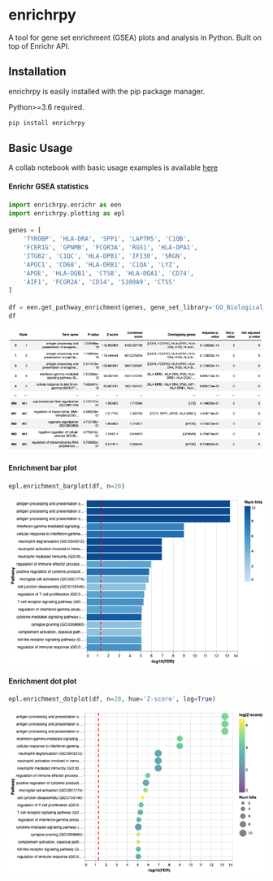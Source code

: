 # enrichrpy
A tool for gene set enrichment (GSEA) plots and analysis in Python. Built on top of Enrichr API.

## Installation

enrichrpy is easily installed with the pip package manager.

Python>=3.6 required.

```bash
pip install enrichrpy
```

## Basic Usage

A collab notebook with basic usage examples is available [here](https://github.com/estorrs/enrichrpy/blob/main/notebooks/basic_usage.ipynb)

#### Enrichr GSEA statistics

```python
import enrichrpy.enrichr as een
import enrichrpy.plotting as epl

genes = [
    'TYROBP', 'HLA-DRA', 'SPP1', 'LAPTM5', 'C1QB',
    'FCER1G', 'GPNMB', 'FCGR3A', 'RGS1', 'HLA-DPA1',
    'ITGB2', 'C1QC', 'HLA-DPB1', 'IFI30', 'SRGN',
    'APOC1', 'CD68', 'HLA-DRB1', 'C1QA', 'LYZ',
    'APOE', 'HLA-DQB1', 'CTSB', 'HLA-DQA1', 'CD74',
    'AIF1', 'FCGR2A', 'CD14', 'S100A9', 'CTSS'
]

df = een.get_pathway_enrichment(genes, gene_set_library='GO_Biological_Process_2021')
df
```

<img src="images/datatable.png">

#### Enrichment bar plot

```python
epl.enrichment_barplot(df, n=20)
```

<img src="images/barplot.png">

#### Enrichment dot plot

```python
epl.enrichment_dotplot(df, n=20, hue='Z-score', log=True)
```

<img src="images/dotplot.png">
